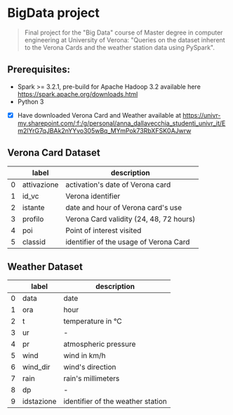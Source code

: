 # BigData project

>Final project for the "Big Data" course of Master degree in computer engineering at University of Verona: "Queries on the dataset inherent to the Verona Cards and the
weather station data using PySpark".
>

## Prerequisites:

- Spark >= 3.2.1, pre-build for Apache Hadoop 3.2 available here https://spark.apache.org/downloads.html
- Python 3

- [x] Have downloaded Verona Card and Weather available at https://univr-my.sharepoint.com/:f:/g/personal/anna_dallavecchia_studenti_univr_it/Em2lYrG7qJBAk2nYYvo305wBq_MYmPok73RbXFSK0AJwrw

## Verona Card Dataset
|  | label	| description	|
|-----|-----|-------------------|
|0	| attivazione	| activation's date of Verona card	|
|1	| id_vc	| Verona identifier	|
|2	| istante	| date and hour of Verona card's use|
|3  | profilo | Verona Card validity (24, 48, 72 hours)|
|4	| poi	| Point of interest visited	|
|5	| classid	| identifier of the usage of Verona Card	|

## Weather Dataset 

|  | label	| description	|
|-----|-----|-------------------|
|0	| data	| date	|
|1	| ora	| hour	|
|2	| t	| temperature in °C |
|3  | ur | - |
|4	| pr	| atmospheric pressure	|
|5	| wind	| wind in km/h	|
|6	| wind_dir	| wind's direction	|
|7	| rain	| rain's millimeters	|
|8	| dp	| -	|
|9	| idstazione | identifier of the weather station	|
